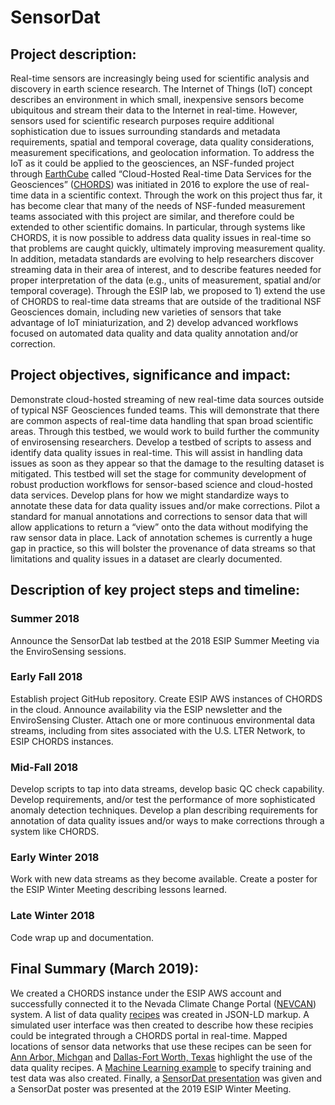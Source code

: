 # SensorDat
## Project description:
Real-time sensors are increasingly being used for scientific analysis and discovery in earth science research. The Internet of Things (IoT) concept describes an environment in which small, inexpensive sensors become ubiquitous and stream their data to the Internet in real-time. However, sensors used for scientific research purposes require additional sophistication due to issues surrounding standards and metadata requirements, spatial and temporal coverage, data quality considerations, measurement specifications, and geolocation information. To address the IoT as it could be applied to the geosciences, an NSF-funded project through [EarthCube](http://earthcube.org) called “Cloud-Hosted Real-time Data Services for the Geosciences” ([CHORDS](http://chordsrt.com)) was initiated in 2016 to explore the use of real-time data in a scientific context. Through the work on this project thus far, it has become clear that many of the needs of NSF-funded measurement teams associated with this project are similar, and therefore could be extended to other scientific domains. In particular, through systems like CHORDS, it is now possible to address data quality issues in real-time so that problems are caught quickly, ultimately improving measurement quality. In addition, metadata standards are evolving to help researchers discover streaming data in their area of interest, and to describe features needed for proper interpretation of the data (e.g., units of measurement, spatial and/or temporal coverage). Through the ESIP lab, we proposed to 1) extend the use of CHORDS to real-time data streams that are outside of the traditional NSF Geosciences domain, including new varieties of sensors that take advantage of IoT miniaturization, and 2) develop advanced workflows focused on automated data quality and data quality annotation and/or correction.

## Project objectives, significance and impact: 
Demonstrate cloud-hosted streaming of new real-time data sources outside of typical NSF Geosciences funded teams. This will demonstrate that there are common aspects of real-time data handling that span broad scientific areas. Through this testbed, we would work to build further the community of envirosensing researchers.
Develop a testbed of scripts to assess and identify data quality issues in real-time. This will assist in handling data issues as soon as they appear so that the damage to the resulting dataset is mitigated. This testbed will set the stage for community development of robust production workflows for sensor-based science and cloud-hosted data services.
Develop plans for how we might standardize ways to annotate these data for data quality issues and/or make corrections. Pilot a standard for manual annotations and corrections to sensor data that will allow applications to return a “view” onto the data without modifying the raw sensor data in place. Lack of annotation schemes is currently a huge gap in practice, so this will bolster the provenance of data streams so that limitations and quality issues in a dataset are clearly documented.

## Description of key project steps and timeline: 						
### Summer 2018
Announce the SensorDat lab testbed at the 2018 ESIP Summer Meeting via the EnviroSensing sessions.

### Early Fall 2018
Establish project GitHub repository.
Create ESIP AWS instances of CHORDS in the cloud.
Announce availability via the ESIP newsletter and the EnviroSensing Cluster.
Attach one or more continuous environmental data streams, including from sites associated with the U.S. LTER Network, to ESIP CHORDS instances. 

### Mid-Fall 2018
Develop scripts to tap into data streams, develop basic QC check capability.
Develop requirements, and/or test the performance of more sophisticated anomaly detection techniques.
Develop a plan describing requirements for annotation of data quality issues and/or ways to make corrections through a system like CHORDS.

### Early Winter 2018
Work with new data streams as they become available.
Create a poster for the ESIP Winter Meeting describing lessons learned.

### Late Winter 2018
Code wrap up and documentation.

## Final Summary (March 2019):
We created a CHORDS instance under the ESIP AWS account and successfully connected it to the Nevada Climate Change Portal ([NEVCAN](http://sensor.nevada.edu/nccp/Climate%20Monitoring/Network.aspx)) system. A list of data quality [recipes](https://github.com/ESIPFed/SensorDat/tree/master/example) was created in JSON-LD markup. A simulated user interface was then created to describe how these recipies could be integrated through a CHORDS portal in real-time. Mapped locations of sensor data networks that use these recipes can be seen for [Ann Arbor, Michgan](https://s3.us-east-2.amazonaws.com/maps.open-storm/index.html) and [Dallas-Fort Worth, Texas](https://s3.us-east-2.amazonaws.com/maps.open-storm/dfw.html) highlight the use of the data quality recipes. A [Machine Learning example](https://github.com/ESIPFed/SensorDat/tree/master/lib) to specify training and test data was also created. Finally, a [SensorDat presentation](https://esip.figshare.com/articles/SensorDat_Real-time_sensor_testbed_for_improved_provenance_and_data_quality/7594928) was given and a SensorDat poster was presented at the 2019 ESIP Winter Meeting.

